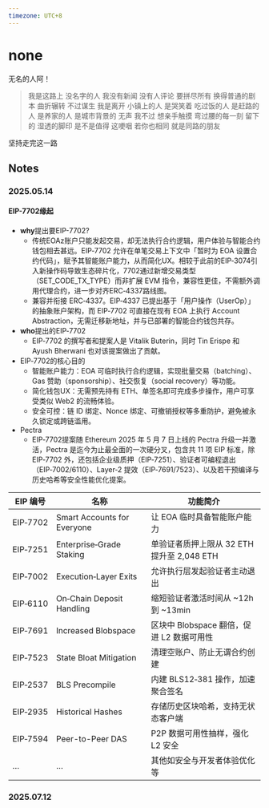 ```yaml
---
timezone: UTC+8
---
```


# none

无名的人阿！

>我是这路上 没名字的人
我没有新闻 没有人评论
要拼尽所有 换得普通的剧本
曲折辗转 不过谋生
我是离开 小镇上的人
是哭笑着 吃过饭的人
是赶路的人 是养家的人
是城市背景的 无声
我不过 想亲手触摸
弯过腰的每一刻
留下的 湿透的脚印 是不是值得
这哽咽 若你也相同
就是同路的朋友


坚持走完这一路

## Notes

<!-- Content_START -->

### 2025.05.14
#### EIP-7702缘起
* **why**提出要EIP-7702?
    * 传统EOAz账户只能发起交易，却无法执行合约逻辑，用户体验与智能合约钱包相去甚远。EIP‑7702 允许在单笔交易上下文中「暂时为 EOA 设置合约代码」，赋予其智能账户能力，从而简化UX。相较于此前的EIP‑3074引入新操作码导致生态碎片化，7702通过新增交易类型（SET_CODE_TX_TYPE）而非扩展 EVM 指令，兼容性更佳，不需额外调用代理合约，进一步对齐ERC‑4337路线图。
    * 兼容并衔接 ERC‑4337。EIP‑4337 已提出基于「用户操作（UserOp）」的抽象账户架构，而 EIP‑7702 可直接在现有 EOA 上执行 Account Abstraction，无需迁移新地址，并与已部署的智能合约钱包共存。
* **who**提出的EIP‑7702
    * EIP‑7702 的撰写者和提案人是 Vitalik Buterin，同时 Tin Erispe 和 Ayush Bherwani 也对该提案做出了贡献。
* EIP‑7702的核心目的
    * 智能账户能力：EOA 可临时执行合约逻辑，实现批量交易（batching）、Gas 赞助（sponsorship）、社交恢复（social recovery）等功能。
    * 简化钱包UX：无需预先持有 ETH、单签名即可完成多步操作，用户可享受类似 Web2 的流畅体验。
    * 安全可控：链 ID 绑定、Nonce 绑定、可撤销授权等多重防护，避免被永久锁定或跨链滥用。
* Pectra
    * EIP‑7702提案随 Ethereum 2025 年 5 月 7 日上线的 Pectra 升级一并激活，Pectra 是迄今为止最全面的一次硬分叉，包含共 11 项 EIP 标准，除 EIP‑7702 外，还包括企业级质押（EIP‑7251）、验证者可编程退出（EIP‑7002/6110）、Layer‑2 提效（EIP‑7691/7523）、以及若干预编译与历史哈希等安全性能优化提案。

| EIP 编号   | 名称                          | 功能简介                           |
| -------- | --------------------------- | ------------------------------ |
| EIP‑7702 | Smart Accounts for Everyone | 让 EOA 临时具备智能账户能力               |
| EIP‑7251 | Enterprise‑Grade Staking    | 单验证者质押上限从 32 ETH 提升至 2,048 ETH |
| EIP‑7002 | Execution‑Layer Exits       | 允许执行层发起验证者主动退出                 |
| EIP‑6110 | On‑Chain Deposit Handling   | 缩短验证者激活时间从 \~12h 到 \~13min     |
| EIP‑7691 | Increased Blobspace         | 区块中 Blobspace 翻倍，促进 L2 数据可用性   |
| EIP‑7523 | State Bloat Mitigation      | 清理空账户、防止无谓合约创建                 |
| EIP‑2537 | BLS Precompile              | 内建 BLS12‑381 操作，加速聚合签名         |
| EIP‑2935 | Historical Hashes           | 存储历史区块哈希，支持无状态客户端              |
| EIP‑7594 | Peer-to-Peer DAS            | P2P 数据可用性抽样，强化 L2 安全           |
| …        | …                           | 其他如安全与开发者体验优化等                 |

### 2025.07.12

<!-- Content_END -->
